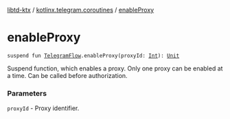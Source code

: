 [libtd-ktx](../index.md) / [kotlinx.telegram.coroutines](index.md) / [enableProxy](./enable-proxy.md)

# enableProxy

`suspend fun `[`TelegramFlow`](../kotlinx.telegram.core/-telegram-flow/index.md)`.enableProxy(proxyId: `[`Int`](https://kotlinlang.org/api/latest/jvm/stdlib/kotlin/-int/index.html)`): `[`Unit`](https://kotlinlang.org/api/latest/jvm/stdlib/kotlin/-unit/index.html)

Suspend function, which enables a proxy. Only one proxy can be enabled at a time. Can be called
before authorization.

### Parameters

`proxyId` - Proxy identifier.